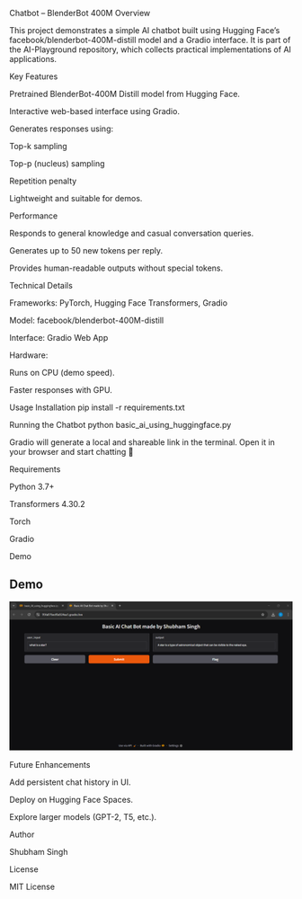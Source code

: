 Chatbot – BlenderBot 400M
Overview

This project demonstrates a simple AI chatbot built using Hugging Face’s facebook/blenderbot-400M-distill model and a Gradio interface.
It is part of the AI-Playground repository, which collects practical implementations of AI applications.

Key Features

Pretrained BlenderBot-400M Distill model from Hugging Face.

Interactive web-based interface using Gradio.

Generates responses using:

Top-k sampling

Top-p (nucleus) sampling

Repetition penalty

Lightweight and suitable for demos.

Performance

Responds to general knowledge and casual conversation queries.

Generates up to 50 new tokens per reply.

Provides human-readable outputs without special tokens.

Technical Details

Frameworks: PyTorch, Hugging Face Transformers, Gradio

Model: facebook/blenderbot-400M-distill

Interface: Gradio Web App

Hardware:

Runs on CPU (demo speed).

Faster responses with GPU.

Usage
Installation
pip install -r requirements.txt

Running the Chatbot
python basic_ai_using_huggingface.py


Gradio will generate a local and shareable link in the terminal.
Open it in your browser and start chatting 🚀

Requirements

Python 3.7+

Transformers 4.30.2

Torch

Gradio

Demo
## Demo  
![Chatbot Demo](basic_AI_using_huggingface_image.png)


Future Enhancements

Add persistent chat history in UI.

Deploy on Hugging Face Spaces.

Explore larger models (GPT-2, T5, etc.).

Author

Shubham Singh

License

MIT License
